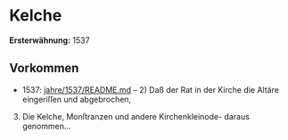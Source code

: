 # Kelche

**Ersterwähnung:** 1537

## Vorkommen
- 1537: [jahre/1537/README.md](../jahre/1537/README.md) – 2) Daß der Rat in der Kirche die Altäre eingeriſſen
und abgebrochen,

3) Die Kelche, Monſtranzen und andere Kirchenkleinode-
daraus genommen...
